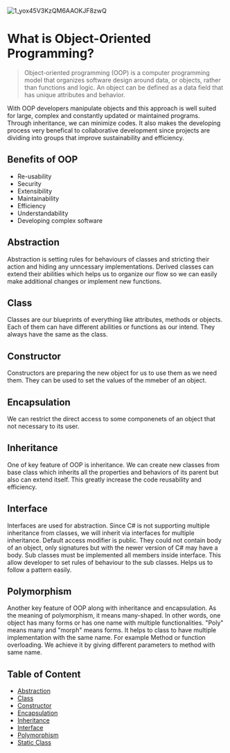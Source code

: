 ![1_yox45V3KzQM6AAOKJF8zwQ](https://user-images.githubusercontent.com/77506856/166809072-efc179d8-4e1b-4b08-8991-81337f043e34.jpeg)

# What is Object-Oriented Programming?

> Object-oriented programming (OOP) is a computer programming model that organizes software design around data, or objects, rather than functions and logic. An object can be defined as a data field that has unique attributes and behavior.

With OOP developers manipulate objects and this approach is well suited for large, complex and constantly updated or maintained programs. Through inheritance, we can minimize codes. It also makes the developing process very benefical to collaborative development since projects are dividing into groups that improve sustainability and efficiency.

## Benefits of OOP
- Re-usability
- Security
- Extensibility
- Maintainability
- Efficiency
- Understandability
- Developing complex software

## Abstraction 
Abstraction is  setting rules for behaviours of classes and stricting their action and hiding any unncessary implementations. Derived classes can extend their abilities which helps us to organize our flow so we can easily make additional changes or implement new functions.

## Class

Classes are our blueprints of everything like attributes, methods or objects. Each of them can have different abilities or functions as our intend. They always have the same as the class.

## Constructor

Constructors are preparing the new object for us to use them as we need them. They can be used to set the values of the mmeber of an object.

## Encapsulation

We can restrict the direct access to some componenets of an object that not necessary to its user. 

## Inheritance
 One of key feature of OOP is inheritance. We can create new classes from base class which inherits all the properties and behaviors of its parent but also can extend itself. This greatly increase the code reusability and efficiency. 

## Interface

Interfaces are used for abstraction. Since C# is not supporting multiple inheritance from classes, we will inherit via interfaces for multiple inheritance. Default access modifier is public. They could not contain body of an object, only signatures but with the newer version of C# may have a body. Sub classes must be implemented all members inside interface. This allow developer to set rules of behaviour to the sub classes. Helps us to follow a pattern easily.

## Polymorphism

Another key feature of OOP along with inheritance and encapsulation. As the meaning of polymorphism, it means many-shaped. In other words, one object has many forms or has one name with multiple functionalities. "Poly" means many and "morph" means forms. It helps to class to have multiple implementation with the same name. For example Method or function overloading. We achieve it by giving different parameters to method with same name.




## Table of Content

- [Abstraction](https://github.com/ebakircie/OOP/tree/master/Abstraction/Abstraction)
- [Class](https://github.com/ebakircie/OOP/tree/master/Class)
- [Constructor](https://github.com/ebakircie/OOP/tree/master/Constructor)
- [Encapsulation](https://github.com/ebakircie/OOP/tree/master/Encapsulation)
- [Inheritance](https://github.com/ebakircie/OOP/tree/master/Inheritance)
- [Interface](https://github.com/ebakircie/OOP/tree/master/Interface)
- [Polymorphism](https://github.com/ebakircie/OOP/tree/master/Polymorphism)
- [Static Class](https://github.com/ebakircie/OOP/tree/master/Static_Class)
